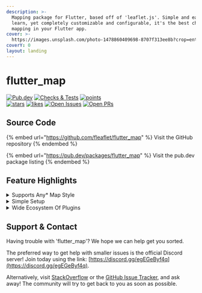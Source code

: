 ```yaml
---
description: >-
  Mapping package for Flutter, based off of 'leaflet.js'. Simple and easy to
  learn, yet completely customizable and configurable, it's the best choice for
  mapping in your Flutter app.
cover: >-
  https://images.unsplash.com/photo-1478860409698-8707f313ee8b?crop=entropy&cs=tinysrgb&fm=jpg&ixid=MnwxOTcwMjR8MHwxfHNlYXJjaHwzfHxtYXB8ZW58MHx8fHwxNjU1MjMxMzY5&ixlib=rb-1.2.1&q=80
coverY: 0
layout: landing
---
```


# flutter\_map

[![Pub.dev](https://img.shields.io/pub/v/flutter\_map.svg?label=Latest+Version)](https://pub.dev/packages/flutter\_map) [![Checks & Tests](https://badgen.net/github/checks/fleaflet/flutter\_map?label=Checks+%26+Tests\&color=orange)](https://github.com/fleaflet/flutter\_map/actions?query=branch%3Amaster) [![points](https://badges.bar/flutter\_map/pub%20points)](https://pub.dev/packages/flutter\_map/score)\
[![stars](https://badgen.net/github/stars/fleaflet/flutter\_map?label=stars\&color=green\&icon=github)](https://github.com/fleaflet/flutter\_map/stargazers) [![likes](https://badges.bar/flutter\_map/likes)](https://pub.dev/packages/flutter\_map/score)      [![Open Issues](https://badgen.net/github/open-issues/fleaflet/flutter\_map?label=Open+Issues\&color=green)](https://github.com/fleaflet/flutter\_map/issues) [![Open PRs](https://badgen.net/github/open-prs/fleaflet/flutter\_map?label=Open+PRs\&color=green)](https://github.com/fleaflet/flutter\_map/pulls)

## Source Code

{% embed url="https://github.com/fleaflet/flutter_map" %}
Visit the GitHub repository
{% endembed %}

{% embed url="https://pub.dev/packages/flutter_map" %}
Visit the pub.dev package listing
{% endembed %}

## Feature Highlights

<details>

<summary>Supports Any* Map Style</summary>

Through the `templateUrl` argument, you can add any raster tile server that supports WMTS. So you're not just limited to Google Maps or Mapbox anymore. And through `WMSOptions`, you can also use any WMS raster tile server, with similar setup.

Vector tile support is not built in, but it is supported in beta by a plugin!

</details>

<details>

<summary>Simple Setup</summary>

No need for API keys or excessive platform specific setup. Just depend on it and set it up in less than 5 minutes.

After that, you can add a map controller to programmatically control your map, such as position, zoom, and more!

</details>

<details>

<summary>Wide Ecosystem Of Plugins</summary>

Can't find what you need built in? There's probably a plugin for that!

From tracking the user's location to caching tiles for offline use, this is all supported by 3rd party plugins!

</details>

## Support & Contact

Having trouble with 'flutter\_map'? We hope we can help get you sorted.

The preferred way to get help with smaller issues is the official Discord server! Join today using the link: [https://discord.gg/egEGeByf4q](https://discord.gg/egEGeByf4q).

Alternatively, visit [StackOverflow](https://stackoverflow.com/search?q=flutter\_map) or the [GitHub Issue Tracker](https://github.com/fleaflet/flutter\_map/issues), and ask away! The community will try to get back to you as soon as possible.
